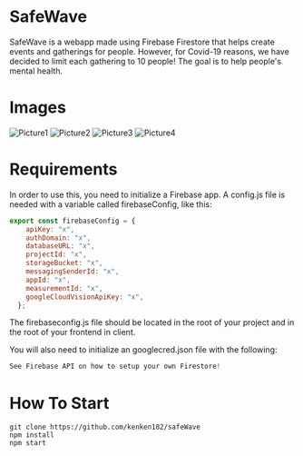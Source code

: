 # SafeWave
SafeWave is a webapp made using Firebase Firestore that helps create events and gatherings for people. However, for Covid-19 reasons, we have decided to limit each gathering to 10 people! The goal is to help people's mental health. 

# Images
![Picture1](https://i.imgur.com/ZiSIhtB.png)
![Picture2](https://i.imgur.com/ig8fLky.png)
![Picture3](https://i.imgur.com/wlfS7Gf.png)
![Picture4](https://i.imgur.com/QZ6f6O9.png)

# Requirements 
In order to use this, you need to initialize a Firebase app. A config.js file is needed with a variable called firebaseConfig, like this:

```JavaScript
export const firebaseConfig = {
    apiKey: "x",
    authDomain: "x",
    databaseURL: "x",
    projectId: "x",
    storageBucket: "x",
    messagingSenderId: "x",
    appId: "x",
    measurementId: "x",
    googleCloudVisionApiKey: "x",
  };
```
The firebaseconfig.js file should be located in the root of your project and in the root of your frontend in client.

You will also need to initialize an googlecred.json file with the following:
```JavaScript
See Firebase API on how to setup your own Firestore!
```

# How To Start
```
git clone https://github.com/kenken182/safeWave
npm install
npm start
```
